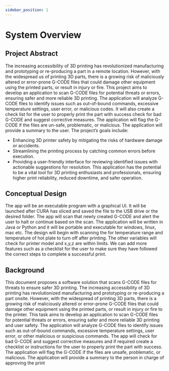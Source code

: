 ```yaml
---
sidebar_position: 1
---
```


# System Overview

## Project Abstract
The increasing accessibility of 3D printing has revolutionized manufacturing and prototyping or re-producing a part in a remote location. However, with the widespread us of printing 3D parts, there is a growing risk of maliciously altered or error-prone G-CODE files that could damage other equipment using the printed parts, or result in injury or fire. This project aims to develop an application to scan G-CODE files for potential threats or errors, ensuring safer and more reliable 3D printing. The application will analyze G-CODE files to identify issues such as out-of-bound commands, excessive temperature settings, user error, or malicious codes. It will also create a check list for the user to properly print the part with success check for bad G-CODE and suggest corrective measures. The application will flag the G-CODE if the files are un-safe, problematic, or malicious. The application will provide a summary to the user. The project’s goals include:

- Enhancing 3D printer safety by mitigating the risks of hardware damage or accidents.
- Streamlining the printing process by catching common errors before execution.
- Providing a user-friendly interface for reviewing identified issues with actionable suggestions for resolution. This application has the potential to be a vital tool for 3D printing enthusiasts and professionals, ensuring higher print reliability, reduced downtime, and safer operation.

## Conceptual Design
The app will be an executable program with a graphical UI. It will be launched after CURA has sliced and saved the file to the USB drive or the desired folder. The app will scan that newly created G-CODE and alert the user to halt or continue based on the scan. The application will be written in Java or Python and it will be portable and executable for windows, linux, mac etc. The design will begin with scanning the for temperature range and temperature of hot plate to turn off after printing. The other variables will check for printer model and x,y,z are within limits. We can add more features such as a checklist for the user to make sure they have followed the correct steps to complete a successful print.

## Background
This document proposes a software solution that scans G-CODE files for threats to ensure safer 3D printing. The increasing accessibility of 3D printing has revolutionized manufacturing and prototyping or re-producing a part onsite. However, with the widespread of printing 3D parts, there is a growing risk of maliciously altered or error-prone G-CODE files that could damage other equipment using the printed parts, or result in injury or fire to the printer. This task aims to develop an application to scan G-CODE files for potential threats or errors, ensuring safer and more reliable 3D printing and user safety.
The application will analyze G-CODE files to identify issues such as out-of-bound commands, excessive temperature settings, user error, or other malicious or suspicious commands. The app will check for bad G-CODE and suggest corrective measures and if required create a checklist or instructions for the user to properly print the part with success. The application will flag the G-CODE if the files are unsafe, problematic, or malicious. The application will provide a summary to the person in charge of approving the print
